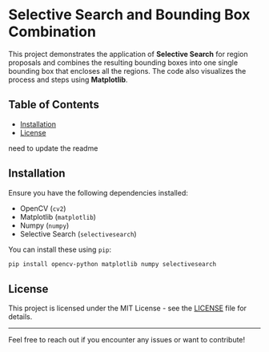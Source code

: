 # Selective Search and Bounding Box Combination

This project demonstrates the application of **Selective Search** for region proposals and combines the resulting bounding boxes into one single bounding box that encloses all the regions. The code also visualizes the process and steps using **Matplotlib**.

## Table of Contents

- [Installation](#installation)
- [License](#license)

need to update the readme

## Installation

Ensure you have the following dependencies installed:

- OpenCV (`cv2`)
- Matplotlib (`matplotlib`)
- Numpy (`numpy`)
- Selective Search (`selectivesearch`)

You can install these using `pip`:

```bash
pip install opencv-python matplotlib numpy selectivesearch
```

## License

This project is licensed under the MIT License - see the [LICENSE](LICENSE) file for details.

---

Feel free to reach out if you encounter any issues or want to contribute!
